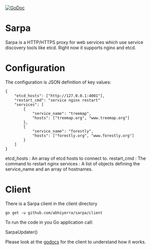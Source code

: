 [![GoDoc](https://godoc.org/github.com/abhiyerra/sarpa/client?status.svg)](https://godoc.org/github.com/abhiyerra/sarpa/client)

# Sarpa

Sarpa is a HTTP/HTTPS proxy for web services which use service
discovery tools like etcd. Right now it supports nginx and etcd.


# Configuration

The configuration is JSON definition of key values:


    {
        "etcd_hosts": ["http://127.0.0.1:4001"],
        "restart_cmd": "service nginx restart"
        "services": [
            {
                "service_name": "treemap",
                "hosts": ["treemap.org", "www.treemap.org"]
            },
            {
                "service_name": "forestly",
                "hosts": ["forestly.org", "www.forestly.org"]
            }
        ]
    }


etcd_hosts
: An array of etcd hosts to connect to.
restart_cmd
: The command to restart nginx
services
: A list of objects defining the service_name and an array of hostnames.

# Client

There is a Sarpa client in the client directory

    go get -u github.com/abhiyerra/sarpa/client

To run the code in you Go application call:

  SarpaUpdater()

Please look at the
[godocs](http://godoc.org/github.com/abhiyerra/sarpa/client) for the
client to understand how it works.

